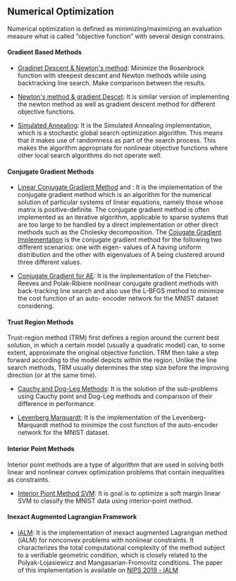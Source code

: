 ## Numerical Optimization

Numerical optimization is defined as minimizing/maximizing an evaluation measure what is called “objective function” with several design constrains.

#### Gradient Based Methods

- [Gradinet Descent & Newton's method](GD_NM.py): Minimize the Rosenbrock function with steepest descent and Newton methods while using backtracking line search. Make comparison between the results.

- [Newton's method & gradient Descet](./newton_gd.ipynb): It is similar version of implementing the newton method as well as gradient descent method for different objective functions.

- [Simulated Annealing](./simulated_annealing.py): It is the Simulated Annealing implementation, which is a stochastic global search optimization algorithm. This means that it makes use of randomness as part of the search process. This makes the algorithm appropriate for nonlinear objective functions where other local search algorithms do not operate well.

#### Conjugate Gradient Methods

- [Linear Conjugate Gradient Method](./conj_grad.py) and : It is the implementation of the conjugate gradient method which is an algorithm for the numerical solution of particular systems of linear equations, namely those whose matrix is positive-definite. The conjugate gradient method is often implemented as an iterative algorithm, applicable to sparse systems that are too large to be handled by a direct implementation or other direct methods such as the Cholesky decomposition. The [Cojugate Gradient Implementation](./conj_grad_linear_eig.py) is the conjugate gradient method for the following two different scenarios: one with eigen- values of A having uniform distribution and the other with eigenvalues of A being clustered around three different values.

- [Conjugate Gradient for AE](./conj_grad_ae.py): It is the implementation of the Fletcher-Reeves and Polak-Ribiere nonlinear conjugate gradient methods with back-tracking line search and also use the L-BFGS method to minimize the cost function of an auto- encoder network for the MNIST dataset considering.

#### Trust Region Methods

Trust-region method (TRM) first defines a region around the current best solution, in which a certain model (usually a quadratic model) can, to some extent, approximate the original objective function. TRM then take a step forward according to the model depicts within the region. Unlike the line search methods, TRM usually determines the step size before the improving direction (or at the same time).

- [Cauchy and Dog-Leg Methods](./cauchy_dogleg.py): It is the solution of the sub-problems using Cauchy point and Dog-Leg methods and comparison of their difference in performance.

- [Levenberg Marquardt](./levenberg_marquardt.py): It is the implementation of the Levenberg-Marquardt method to minimize the cost function of the auto-encoder network for the MNIST dataset.

#### Interior Point Methods

Interior point methods are a type of algorithm that are used in solving both linear and nonlinear convex optimization problems that contain inequalities as constraints.

- [Interior Piont Method SVM](./ipp_svm.py): It is goal is to optimize a soft margin linear SVM to classify the MNIST data using interior-point method.

#### Inexact Augmented Lagrangian Framework

- [iALM](./iALM/iALM.py): It is the implementation of inexact augmented Lagrangian method (iALM) for nonconvex problems with nonlinear constraints. It characterizes the total computational complexity of the method subject to a verifiable geometric condition, which is closely related to the Polyak-Lojasiewicz and Mangasarian-Fromovitz conditions. The paper of this implementation is available on [NIPS 2019 - iALM](https://proceedings.neurips.cc/paper/2019/file/866c7ee013c58f01fa153a8d32c9ed57-Paper.pdf)